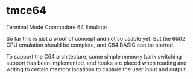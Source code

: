# tmce64
Terminal Mode Commodore 64 Emulator

So far this is just a proof of concept and not so usable yet.
But the 6502 CPU emulation should be complete, and C64 BASIC can be started.

To support the C64 architecture, some simple memory bank switching support has been implemented, and hooks are placed when reading and writing to certain memory locations to capture the user input and output.


